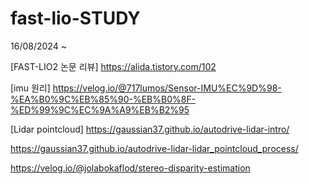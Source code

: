 # fast-lio-STUDY
16/08/2024 ~ 


[FAST-LIO2 논문 리뷰]
https://alida.tistory.com/102


[imu 원리]
https://velog.io/@717lumos/Sensor-IMU%EC%9D%98-%EA%B0%9C%EB%85%90-%EB%B0%8F-%ED%99%9C%EC%9A%A9%EB%B2%95


[Lidar pointcloud]
https://gaussian37.github.io/autodrive-lidar-intro/

https://gaussian37.github.io/autodrive-lidar-lidar_pointcloud_process/

https://velog.io/@jolabokaflod/stereo-disparity-estimation




